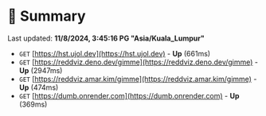 # 📖 Summary
Last updated: **11/8/2024, 3:45:16 PG "Asia/Kuala_Lumpur"**

- `GET` [https://hst.ujol.dev](https://hst.ujol.dev) - **Up** (661ms)
- `GET` [https://reddviz.deno.dev/gimme](https://reddviz.deno.dev/gimme) - **Up** (2947ms)
- `GET` [https://reddviz.amar.kim/gimme](https://reddviz.amar.kim/gimme) - **Up** (474ms)
- `GET` [https://dumb.onrender.com](https://dumb.onrender.com) - **Up** (369ms)
